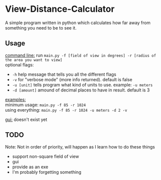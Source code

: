 # View-Distance-Calculator
A simple program written in python which calculates how far away from something you need to be to see it.

## Usage
<ins>command line:</ins> run `main.py -f [field of view in degrees] -r [radius of the area you want to view]`  
optional flags: 
- `-h` help message that tells you all the different flags
- `-v` for "verbose mode" (more info returned). default is false
- `-u [unit]` tells program what kind of units to use. example: `-u meters`
- `-d [amount]` amound of decimal places to have in result. default is 3

<ins>examples:</ins>  
minimum usage: `main.py -f 85 -r 1024`  
using everything: `main.py -f 85 -r 1024 -u meters -d 2 -v`

<ins>gui:</ins> doesn't exist yet

## TODO
Note: Not in order of priority, will happen as I learn how to do these things
- support non-square field of view
- gui
- provide as an exe
- I'm probably forgetting something
